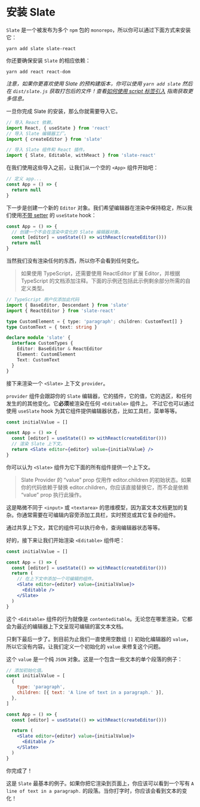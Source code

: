 # 安装 Slate

`Slate` 是一个被发布为多个 `npm` 包的 `monorepo`，所以你可以通过下面方式来安装它：

```text
yarn add slate slate-react
```

你还要确保安装 `Slate` 的相应依赖：

```text
yarn add react react-dom
```

*注意，如果你更喜欢使用 Slate 的预构建版本，你可以使用 `yarn add slate` 然后在 `dist/slate.js` 获取打包后的文件！查看[如何使用 script 标签引入](./XX-using-the-bundled-source.md) 指南获取更多信息。*

一旦你完成 Slate 的安装，那么你就需要导入它。

```jsx
// 导入 React 依赖。
import React, { useState } from 'react'
// 导入 Slate 编辑器工厂。
import { createEditor } from 'slate'

// 导入 Slate 组件和 React 插件。
import { Slate, Editable, withReact } from 'slate-react'
```

在我们使用这些导入之前，让我们从一个空的 `<App>` 组件开始吧：

```jsx
// 定义 app...
const App = () => {
  return null
}
```

下一步是创建一个新的 `Editor` 对象。我们希望编辑器在渲染中保持稳定，所以我们使用[不带 setter](https://github.com/ianstormtaylor/slate/pull/3925#issuecomment-781179930) 的 `useState` hook：

```jsx
const App = () => {
  // 创建一个不会在渲染中变化的 Slate 编辑器对象。
  const [editor] = useState(() => withReact(createEditor()))
  return null
}
```

当然我们没有渲染任何的东西，所以你不会看到任何变化。

> 如果使用 TypeScript，还需要使用 ReactEditor 扩展 Editor，并根据 TypeScript 的文档添加注释。下面的示例还包括此示例剩余部分所需的自定义类型。

```typescript
// TypeScript 用户仅添加此代码
import { BaseEditor, Descendant } from 'slate'
import { ReactEditor } from 'slate-react'

type CustomElement = { type: 'paragraph'; children: CustomText[] }
type CustomText = { text: string }

declare module 'slate' {
  interface CustomTypes {
    Editor: BaseEditor & ReactEditor
    Element: CustomElement
    Text: CustomText
  }
}
```

接下来渲染一个 `<Slate>` 上下文 `provider`。

`provider` 组件会跟踪你的 `Slate` 编辑器，它的插件，它的值，它的选区，和任何发生的的其他变化。它**必须**被渲染在任何 `<Editable>` 组件上。 不过它也可以通过使用 `useSlate` hook 为其它组件提供编辑器状态，比如工具栏，菜单等等。

```jsx
const initialValue = []

const App = () => {
  const [editor] = useState(() => withReact(createEditor()))
  // 渲染 Slate 上下文。
  return <Slate editor={editor} value={initialValue} />
}
```

你可以认为 `<Slate>` 组件为它下面的所有组件提供一个上下文。

> Slate Provider 的 “value” prop 仅用作 editor.children 的初始状态。如果你的代码依赖于替换 editor.children，你应该直接替换它，而不会是依赖 “value” prop 执行此操作。

这是略微不同于 `<input>` 或 `<textarea>` 的思维模型，因为富文本文档更加的复杂。你通常需要在可编辑内容旁添加工具栏，实时预览或其它复杂的组件。

通过共享上下文，其它的组件可以执行命令，查询编辑器状态等等。

好的，接下来让我们开始渲染 `<Editable>` 组件吧：

```jsx
const initialValue = []

const App = () => {
  const [editor] = useState(() => withReact(createEditor()))
  return (
    // 在上下文中添加一个可编辑的组件。
    <Slate editor={editor} value={initialValue}>
      <Editable />
    </Slate>
  )
}
```

这个 `<Editable>` 组件的行为就像是 `contenteditable`。无论您在哪里渲染，它都会为最近的编辑器上下文呈现可编辑的富文本文档。

只剩下最后一步了。到目前为止我们一直使用空数组 `[]` 初始化编辑器的 `value`，所以它没有内容。让我们定义一个初始化的 `value` 来修复这个问题。

这个 `value` 是一个纯 `JSON` 对象。这是一个包含一些文本的单个段落的例子：

```jsx
// 添加初始化值。
const initialValue = [
  {
    type: 'paragraph',
    children: [{ text: 'A line of text in a paragraph.' }],
  },
]

const App = () => {
  const [editor] = useState(() => withReact(createEditor()))

  return (
    <Slate editor={editor} value={initialValue}>
      <Editable />
    </Slate>
  )
}
```

你完成了！

这是 `Slate` 最基本的例子。如果你把它渲染到页面上，你应该可以看到一个写有 `A line of text in a paragraph.` 的段落。当你打字时，你应该会看到文本的变化！